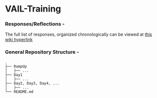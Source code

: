 # VAIL-Training

### Responses/Reflections -
The full list of responses, organized chronologically can be viewed at <a href="https://github.com/DuckBoss/VAIL-Training/wiki">this wiki hyperlink</a>


### General Repository Structure -
```
.
├── RampUp
│   ├── ...
├── Day1
│   ├── ...
├── Day2, Day3, Day4, ...
│   ├── ...
└── README.md
```
